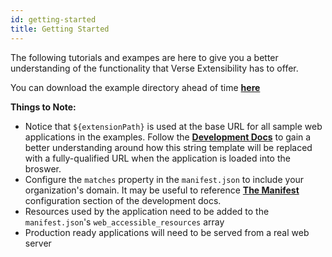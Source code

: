 ```yaml
---
id: getting-started
title: Getting Started
---
```


The following tutorials and exampes are here to give you a better understanding of the functionality that Verse Extensibility has to offer. 

You can download the example directory ahead of time **[here](https://github.com/ibmverse/verse-developer/archive/master.zip)**

**Things to Note:**  
- Notice that `${extensionPath}` is used at the base URL for all sample web applications in the examples. Follow the **[Development Docs](./development)** to gain a better understanding around how this string template will be replaced with a fully-qualified URL when the application is loaded into the broswer.
- Configure the `matches` property in the `manifest.json` to include your organization's domain. It may be useful to reference **[The Manifest](./development#the-manifest)** configuration section of the development docs.
- Resources used by the application need to be added to the `manifest.json`'s `web_accessible_resources` array
- Production ready applications will need to be served from a real web server

